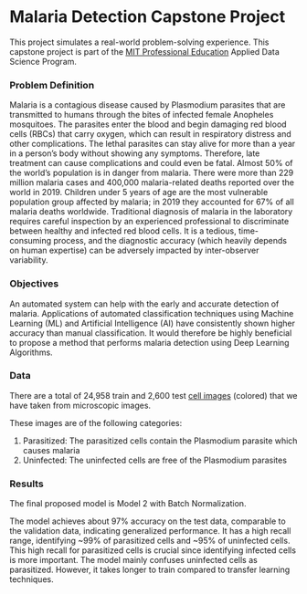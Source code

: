 # Malaria Detection Capstone Project

This project simulates a real-world problem-solving experience. This capstone project is part of the [MIT Professional Education](https://www.mygreatlearning.com/mit-data-science-program) Applied Data Science Program.

### Problem Definition

Malaria is a contagious disease caused by Plasmodium parasites that are transmitted to humans through the bites of infected female Anopheles mosquitoes. The parasites enter the blood and begin damaging red blood cells (RBCs) that carry oxygen, which can result in respiratory distress and other complications. The lethal parasites can stay alive for more than a year in a person’s body without showing any symptoms. Therefore, late treatment can cause complications and could even be fatal. Almost 50% of the world’s population is in danger from malaria. There were more than 229 million malaria cases and 400,000 malaria-related deaths reported over the world in 2019. Children under 5 years of age are the most vulnerable population group affected by malaria; in 2019 they accounted for 67% of all malaria deaths worldwide. Traditional diagnosis of malaria in the laboratory requires careful inspection by an experienced professional to discriminate between healthy and infected red blood cells. It is a tedious, time-consuming process, and the diagnostic accuracy (which heavily depends on human expertise) can be adversely impacted by inter-observer variability.

### Objectives

An automated system can help with the early and accurate detection of malaria. Applications of automated classification techniques using Machine Learning (ML) and Artificial Intelligence (AI) have consistently shown higher accuracy than manual classification. It would therefore be highly beneficial to propose a method that performs malaria detection using Deep Learning Algorithms.

### Data

There are a total of 24,958 train and 2,600 test [cell images](https://drive.google.com/file/d/1n3o1Xghpy9ufZwHkQFE5l5d9sUHQOUWM/view) (colored) that we have taken from microscopic images. 

These images are of the following categories:
1. Parasitized: The parasitized cells contain the Plasmodium parasite which causes malaria
2. Uninfected: The uninfected cells are free of the Plasmodium parasites

### Results

The final proposed model is Model 2 with Batch Normalization.

The model achieves about 97% accuracy on the test data, comparable to the validation data, indicating generalized performance. It has a high recall range, identifying ~99% of parasitized cells and ~95% of uninfected cells. This high recall for parasitized cells is crucial since identifying infected cells is more important. The model mainly confuses uninfected cells as parasitized. However, it takes longer to train compared to transfer learning techniques.
